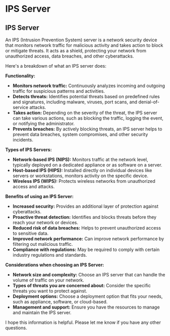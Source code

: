 # IPS Server
## IPS Server

An IPS (Intrusion Prevention System) server is a network security device that monitors network traffic for malicious activity and takes action to block or mitigate threats. It acts as a shield, protecting your network from unauthorized access, data breaches, and other cyberattacks. 

Here's a breakdown of what an IPS server does:

**Functionality:**

* **Monitors network traffic:** Continuously analyzes incoming and outgoing traffic for suspicious patterns and activities.
* **Detects threats:** Identifies potential threats based on predefined rules and signatures, including malware, viruses, port scans, and denial-of-service attacks.
* **Takes action:** Depending on the severity of the threat, the IPS server can take various actions, such as blocking the traffic, logging the event, or notifying the administrator.
* **Prevents breaches:** By actively blocking threats, an IPS server helps to prevent data breaches, system compromises, and other security incidents.

**Types of IPS Servers:**

* **Network-based IPS (NIPS):** Monitors traffic at the network level, typically deployed on a dedicated appliance or as software on a server.
* **Host-based IPS (HIPS):** Installed directly on individual devices like servers or workstations, monitors activity on the specific device.
* **Wireless IPS (WIPS):** Protects wireless networks from unauthorized access and attacks.

**Benefits of using an IPS Server:**

* **Increased security:** Provides an additional layer of protection against cyberattacks.
* **Proactive threat detection:** Identifies and blocks threats before they reach your network or devices.
* **Reduced risk of data breaches:** Helps to prevent unauthorized access to sensitive data.
* **Improved network performance:** Can improve network performance by filtering out malicious traffic.
* **Compliance with regulations:** May be required to comply with certain industry regulations and standards.

**Considerations when choosing an IPS Server:**

* **Network size and complexity:** Choose an IPS server that can handle the volume of traffic on your network.
* **Types of threats you are concerned about:** Consider the specific threats you want to protect against.
* **Deployment options:** Choose a deployment option that fits your needs, such as appliance, software, or cloud-based.
* **Management and support:** Ensure you have the resources to manage and maintain the IPS server.


I hope this information is helpful. Please let me know if you have any other questions.
